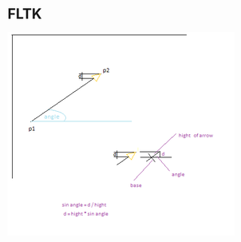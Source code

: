 # FLTK

![Arrow](https://github.com/ktymicz/FLTK/blob/aa1fecdd015766b3a8431e3999f36d5c47d5b318/test/arrow.png "Arrow")


